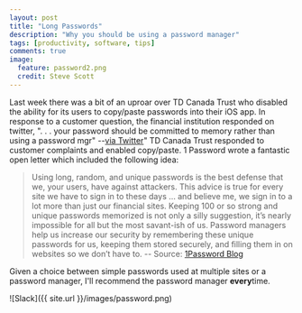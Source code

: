 ```yaml
---
layout: post
title: "Long Passwords"
description: "Why you should be using a password manager"
tags: [productivity, software, tips]
comments: true
image:
  feature: password2.png
  credit: Steve Scott
---
```

Last week there was a bit of an uproar over TD Canada Trust who disabled the ability for its users to copy/paste passwords into their iOS app.  In response to a customer question, the financial institution responded on twitter, ". . . your password should be committed to memory rather than using a password mgr" --[via Twitter](https://twitter.com/roustem/status/578909191533944832)"  TD Canada Trust responded to customer complaints and enabled copy/paste.    1 Password wrote a fantastic open letter which included the following idea:

> Using long, random, and unique passwords is the best defense that we, your users, have against attackers. This advice is true for every site we have to sign in to these days … and believe me, we sign in to a lot more than just our financial sites. Keeping 100 or so strong and unique passwords memorized is not only a silly suggestion, it’s nearly impossible for all but the most savant-ish of us. Password managers help us increase our security by remembering these unique passwords for us, keeping them stored securely, and filling them in on websites so we don’t have to. -- Source: [1Password Blog](https://blog.agilebits.com/2015/03/23/an-open-letter-to-banks/)

Given a choice between simple passwords used at multiple sites or a password manager, I'll recommend the password manager **every**time.  

![Slack]({{ site.url }}/images/password.png)
